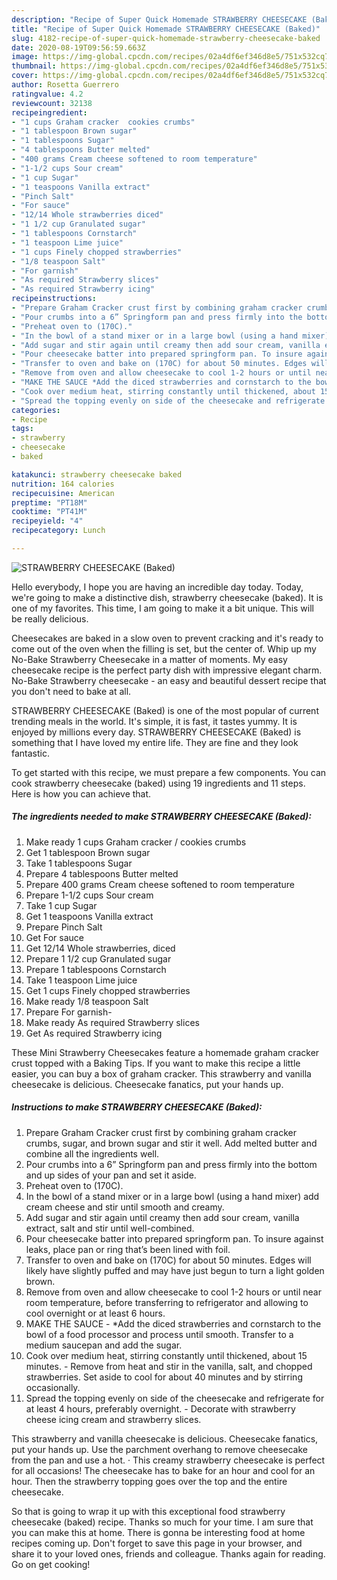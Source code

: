 ```yaml
---
description: "Recipe of Super Quick Homemade STRAWBERRY CHEESECAKE (Baked)"
title: "Recipe of Super Quick Homemade STRAWBERRY CHEESECAKE (Baked)"
slug: 4182-recipe-of-super-quick-homemade-strawberry-cheesecake-baked
date: 2020-08-19T09:56:59.663Z
image: https://img-global.cpcdn.com/recipes/02a4df6ef346d8e5/751x532cq70/strawberry-cheesecake-baked-recipe-main-photo.jpg
thumbnail: https://img-global.cpcdn.com/recipes/02a4df6ef346d8e5/751x532cq70/strawberry-cheesecake-baked-recipe-main-photo.jpg
cover: https://img-global.cpcdn.com/recipes/02a4df6ef346d8e5/751x532cq70/strawberry-cheesecake-baked-recipe-main-photo.jpg
author: Rosetta Guerrero
ratingvalue: 4.2
reviewcount: 32138
recipeingredient:
- "1 cups Graham cracker  cookies crumbs"
- "1 tablespoon Brown sugar"
- "1 tablespoons Sugar"
- "4 tablespoons Butter melted"
- "400 grams Cream cheese softened to room temperature"
- "1-1/2 cups Sour cream"
- "1 cup Sugar"
- "1 teaspoons Vanilla extract"
- "Pinch Salt"
- "For sauce"
- "12/14 Whole strawberries diced"
- "1 1/2 cup Granulated sugar"
- "1 tablespoons Cornstarch"
- "1 teaspoon Lime juice"
- "1 cups Finely chopped strawberries"
- "1/8 teaspoon Salt"
- "For garnish"
- "As required Strawberry slices"
- "As required Strawberry icing"
recipeinstructions:
- "Prepare Graham Cracker crust first by combining graham cracker crumbs, sugar, and brown sugar and stir it well. Add melted butter and combine all the ingredients well."
- "Pour crumbs into a 6” Springform pan and press firmly into the bottom and up sides of your pan and set it aside."
- "Preheat oven to (170C)."
- "In the bowl of a stand mixer or in a large bowl (using a hand mixer) add cream cheese and stir until smooth and creamy."
- "Add sugar and stir again until creamy then add sour cream, vanilla extract, salt and stir until well-combined."
- "Pour cheesecake batter into prepared springform pan. To insure against leaks, place pan or ring that’s been lined with foil."
- "Transfer to oven and bake on (170C) for about 50 minutes. Edges will likely have slightly puffed and may have just begun to turn a light golden brown."
- "Remove from oven and allow cheesecake to cool 1-2 hours or until near room temperature, before transferring to refrigerator and allowing to cool overnight or at least 6 hours."
- "MAKE THE SAUCE *Add the diced strawberries and cornstarch to the bowl of a food processor and process until smooth. Transfer to a medium saucepan and add the sugar."
- "Cook over medium heat, stirring constantly until thickened, about 15 minutes. Remove from heat and stir in the vanilla, salt, and chopped strawberries. Set aside to cool for about 40 minutes and by stirring occasionally."
- "Spread the topping evenly on side of the cheesecake and refrigerate for at least 4 hours, preferably overnight. Decorate with strawberry cheese icing cream and strawberry slices."
categories:
- Recipe
tags:
- strawberry
- cheesecake
- baked

katakunci: strawberry cheesecake baked 
nutrition: 164 calories
recipecuisine: American
preptime: "PT18M"
cooktime: "PT41M"
recipeyield: "4"
recipecategory: Lunch

---
```



![STRAWBERRY CHEESECAKE (Baked)](https://img-global.cpcdn.com/recipes/02a4df6ef346d8e5/751x532cq70/strawberry-cheesecake-baked-recipe-main-photo.jpg)

Hello everybody, I hope you are having an incredible day today. Today, we're going to make a distinctive dish, strawberry cheesecake (baked). It is one of my favorites. This time, I am going to make it a bit unique. This will be really delicious.

Cheesecakes are baked in a slow oven to prevent cracking and it&#39;s ready to come out of the oven when the filling is set, but the center of. Whip up my No-Bake Strawberry Cheesecake in a matter of moments. My easy cheesecake recipe is the perfect party dish with impressive elegant charm. No-Bake Strawberry cheesecake - an easy and beautiful dessert recipe that you don&#39;t need to bake at all.

STRAWBERRY CHEESECAKE (Baked) is one of the most popular of current trending meals in the world. It's simple, it is fast, it tastes yummy. It is enjoyed by millions every day. STRAWBERRY CHEESECAKE (Baked) is something that I have loved my entire life. They are fine and they look fantastic.


To get started with this recipe, we must prepare a few components. You can cook strawberry cheesecake (baked) using 19 ingredients and 11 steps. Here is how you can achieve that.

<!--inarticleads1-->

##### The ingredients needed to make STRAWBERRY CHEESECAKE (Baked):

1. Make ready 1 cups Graham cracker / cookies crumbs
1. Get 1 tablespoon Brown sugar
1. Take 1 tablespoons Sugar
1. Prepare 4 tablespoons Butter melted
1. Prepare 400 grams Cream cheese softened to room temperature
1. Prepare 1-1/2 cups Sour cream
1. Take 1 cup Sugar
1. Get 1 teaspoons Vanilla extract
1. Prepare Pinch Salt
1. Get For sauce
1. Get 12/14 Whole strawberries, diced
1. Prepare 1 1/2 cup Granulated sugar
1. Prepare 1 tablespoons Cornstarch
1. Take 1 teaspoon Lime juice
1. Get 1 cups Finely chopped strawberries
1. Make ready 1/8 teaspoon Salt
1. Prepare For garnish-
1. Make ready As required Strawberry slices
1. Get As required Strawberry icing


These Mini Strawberry Cheesecakes feature a homemade graham cracker crust topped with a Baking Tips. If you want to make this recipe a little easier, you can buy a box of graham cracker. This strawberry and vanilla cheesecake is delicious. Cheesecake fanatics, put your hands up. 

<!--inarticleads2-->

##### Instructions to make STRAWBERRY CHEESECAKE (Baked):

1. Prepare Graham Cracker crust first by combining graham cracker crumbs, sugar, and brown sugar and stir it well. Add melted butter and combine all the ingredients well.
1. Pour crumbs into a 6” Springform pan and press firmly into the bottom and up sides of your pan and set it aside.
1. Preheat oven to (170C).
1. In the bowl of a stand mixer or in a large bowl (using a hand mixer) add cream cheese and stir until smooth and creamy.
1. Add sugar and stir again until creamy then add sour cream, vanilla extract, salt and stir until well-combined.
1. Pour cheesecake batter into prepared springform pan. To insure against leaks, place pan or ring that’s been lined with foil.
1. Transfer to oven and bake on (170C) for about 50 minutes. Edges will likely have slightly puffed and may have just begun to turn a light golden brown.
1. Remove from oven and allow cheesecake to cool 1-2 hours or until near room temperature, before transferring to refrigerator and allowing to cool overnight or at least 6 hours.
1. MAKE THE SAUCE - *Add the diced strawberries and cornstarch to the bowl of a food processor and process until smooth. Transfer to a medium saucepan and add the sugar.
1. Cook over medium heat, stirring constantly until thickened, about 15 minutes. - Remove from heat and stir in the vanilla, salt, and chopped strawberries. Set aside to cool for about 40 minutes and by stirring occasionally.
1. Spread the topping evenly on side of the cheesecake and refrigerate for at least 4 hours, preferably overnight. - Decorate with strawberry cheese icing cream and strawberry slices.


This strawberry and vanilla cheesecake is delicious. Cheesecake fanatics, put your hands up. Use the parchment overhang to remove cheesecake from the pan and use a hot. · This creamy strawberry cheesecake is perfect for all occasions! The cheesecake has to bake for an hour and cool for an hour. Then the strawberry topping goes over the top and the entire cheesecake. 

So that is going to wrap it up with this exceptional food strawberry cheesecake (baked) recipe. Thanks so much for your time. I am sure that you can make this at home. There is gonna be interesting food at home recipes coming up. Don't forget to save this page in your browser, and share it to your loved ones, friends and colleague. Thanks again for reading. Go on get cooking!
